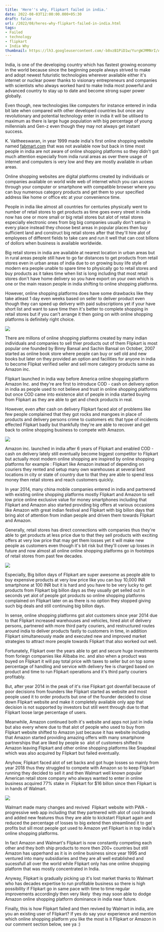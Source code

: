 ```yaml
---
title: 'Here''s why, Flipkart failed in india.'
date: 2022-08-03T12:00:00.000+05:30
draft: false
url: /2022/08/heres-why-flipkart-failed-in-india.html
tags: 
- Failed
- technology
- flipkart
- India Why
thumbnail: https://lh3.googleusercontent.com/-b8vzB1PiD1w/YurgWJMMNrI/AAAAAAAAM18/ICBKQBBf0N8LRpBDrwy3BsJ6pVfxfKwSwCNcBGAsYHQ/s1600/1659560017287338-0.png
---
```


  

  

India, is one of the developing country which has fastest growing economy in the world because since the beginning people always strived to make and adopt newest futuristic technologies wherever available either it's internet or nuclear power thanks to visionary entrepreneurs and companies with scientists who always worked hard to make India most powerful and advanced country to stay up to date and become strong super power globally.

  

Even though, new technologies like computers for instance entered in india bit late when compared with other developed countries but once any revolutionary and potential technology enter in india it will be utilised to maximum as there is large huge population with big percentage of young millennials and Gen-z even though they may not always get instant success.

  

K. Vaitheeswaran, in year 1999 made india's first online shopping website named [fabmart.com](http://fabmart.com) that was not available now but back in time most people in india are not aware of online shopping platforms so they didn't got much attention especially from india rural areas as over there usage of internet and computers is very low and they are mostly available in urban areas.

  

Online shopping websites are digital platforms created by individuals or companies available on world wide web of internet which you can access through your computer or smartphone with compatible browser where you can buy numerous category products and get them to your specified address like home or office etc at your convenience time.

  

People in india like almost all countries for centuries physically went to number of retail stores to get products as time goes every street in india now has one or more small or big retail stores but alot of retail stores especially electronic ones from big big companies usually don't setup in every place instead they choose best areas in popular places then buy sufficient land and construct big retail stores after that they'll hire alot of employees of different fields to take care and run it well that can cost billons of dollors when business is available worldwide.

  

Big retail stores in india are available at nearest location in urban areas but in rural areas people still have to go far distances to get products from retail stores even in urban areas of india due to on growing busy life style of modern era people unable to spare time to physically go to retail stores and buy products as it takes time when list is long including that most retail stores don't have home delivery so you have export on your own which is one or the main reason people in india shifting to online shopping platforms.

  

However, online shopping platforms does have some drawbacks like they take atleast 1 day even weeks based on seller to deliver product even though they can speed up delivery with paid subscriptions yet if your have short list and want to save time then it's better to complete shopping in retail stores but if you can't arrange it then going on with online shopping platforms is definitely right choice.

  

 ![](https://lh3.googleusercontent.com/-smYK4UkMZX4/YuuAi7n01ZI/AAAAAAAAM2Q/3lsdPh45yOQXUjSQT9JF22Y5Kye7MMmHACNcBGAsYHQ/s1600/1659601024752324-0.png) 

  

  

There are millons of online shopping platforms created by many indian individuals and companies to sell thier products out of them Flipkart is most popular one founded by Binny Bansal and Sachin Bansal on October, 2007 started as online book store where people can buy or sell old and new books but later on they provided an option and facilities for anyone in india to become Flipkat verified seller and sell more category products same as Amazon inc.

  

Flipkart launched in india way before America online shopping platform Amazon Inc. and they're are first to introduce COD - cash on delivery option in india as people used to not believe and trust in online shopping platforms but once COD came into existence alot of people in india started buying from Flipkart as they are able to get and check products in real.

  

However, even after cash on delivery Flipkart faced alot of problems like few people complained that they got rocks and mangoes in place of products and delivery persons crime to customers etc that type of incidents effected Flipkart badly but thankfully they're are able to recover and get back to online shopping business to compete with Amazon.

  

 ![](https://lh3.googleusercontent.com/-rfGsr99QCTk/YuuAgYzLwYI/AAAAAAAAM2M/PTVPShveZDEzO3M3BfbbjVrRfxDA-dLYgCNcBGAsYHQ/s1600/1659601016668544-1.png) 

  

Amazon inc. launched in india after 6 years of Flipkart and enabled COD - cash on delivery lately still eventually become biggest competitor to Flipkart but actually most modern online shopping are inspired by online shopping platforms for example : Flipkart like Amazon instead of depending on couriers they rented and setup many own warehouses at several best locations in city or state of country due to that they are able to spend less money then retail stores and reach customers quickly.

  

In year 2014, many china mobile companies entered in india and partnered with existing online shopping platforms mostly Flipkart and Amazon to sell low price online exclusive value for money smartphones including that Flipkart and Amazon also started providing big offers at various occasions like Amazon with great indian festival and Flipkart with big billon days that bring alot of attention from indian people and driven them towards Flipkart and Amazon.

  

Generally, retail stores has direct connections with companies thus they're able to get products at less price due to that they sell products with exciting offers at very low price that may get them losses yet it will make new people as customers even though it's bit risk but they'll cover up losses in future and now almost all online online shopping platforms go in footsteps of retail stores from past few decades.

  

 ![](https://lh3.googleusercontent.com/-STMWM_WbV5Y/YuuAeZZSC2I/AAAAAAAAM2I/V4pNOJY5svAck6wwv4fu29HYc0_zv0jkgCNcBGAsYHQ/s1600/1659601008202308-2.png) 

  

Especially, Big billon days of Flipkart are super awesome as people able to buy expensive products at very low price like you can buy 10,000 INR smartphone at 100 INR but it is hard and you have to be very lucky to get products from Flipkart big billon days as they usually get selled out in seconds yet alot of people got products so online shopping platforms complained on Flipkart later on as there is no option they stopped giving such big deals and still continuing big billon days.

  

In sense, online shopping platforms got alot customers since year 2014 due to that Flipkart increased warehouses and vehicles, hired alot of delivery persons, partnered with more third party couriers, and restructured routes around india to deliver products fastly to customers in time, in addition Flipkart simultaneously made and executed new and improved market strategies to attract more people towards Flipkart that also worked out well.

  

Fortunately, Flipkart over the years able to get and secure huge investments from foriegn companies like Alibaba inc. and also when a product was buyed on Flipkart it will pay total price with taxes to seller but on top some percentage of handling and service with delivery fee is charged based on product and time to run Flipkart operations and it's third party couriers profitably.

  

But, after year 2014 in the peak of it's rise Flipkart got downfall because of poor decisions from founders like Flipkart started as website and most people used it to order products but one of the founder decided to close down Flipkart website and make it completely available only app that decision is not supported by investors but still went through due to that Flipkart loose large percentage of users.

  

Meanwhile, Amazon continued both it's website and apps not just in india but also every where due to that alot of people who used to buy from Flipkart website shifted to Amazon just because it has website including that Amazon started providing amazing offers with many smartphone partnerships that are liked by people so  alot of customers shifted to Amazon leaving Flipkart and other online shopping platforms like Snapdeal which was also acquired by Flipkart but failed eventually.

  

Anyhow, Flipkart faced alot of set backs and got huge losses so mainly from year 2018 thus they struggled to compete with Amazon so to keep Flipkart running they decided to sell it and then Walmart well known popular American retail store company who always wanted to enter in online business acquired 77% stake in  Flipkart for $16 billon since then Flipkart is in hands of Walmart.

  

 ![](https://lh3.googleusercontent.com/-1X18TpedpRA/YuuAcI19nXI/AAAAAAAAM2E/YMf2U6LNN-ooI42qsmLyGovmisnbirctQCNcBGAsYHQ/s1600/1659600996628300-3.png) 

  

Walmart made many changes and revived  Flipkart website with PWA - progressive web app including that they partnered with alot of cool brands and added new features thus they are able to kickstart Flipkart again and reduced the percentage of losses to big extend then streamlined it to get profits but sill most people got used to Amazon yet Flipkart is in top india's online shopping platforms.

  

In fact Amazon and Walmart's Flipkart is now constantly competing each other and they both ship products to more then 200+ countries but still Amazon has upperhand as it is in online business since year 1995 and ventured into many subsidiaries and they are all well established and sucessfull all over the world while Flipkart only has one online shopping platform that was mostly concentrated in India.

  

Anyway, Flipkart is gradually picking up it's lost market thanks to Walmart who has decades expertise to run profitable business so there is high possibility if Flipkart go in same pace with time to time regular improvements accordingly then very likely  they may soon able to dodge Amazon online shopping platform dominance in india near future.

  

Finally, this is how Flipkart failed and then revived by Walmart in india, are you an existing user of Flipkart? If yes do say your experience and mention which online shopping platform you like the most is it Flipkart or Amazon in our comment section below, see ya :)